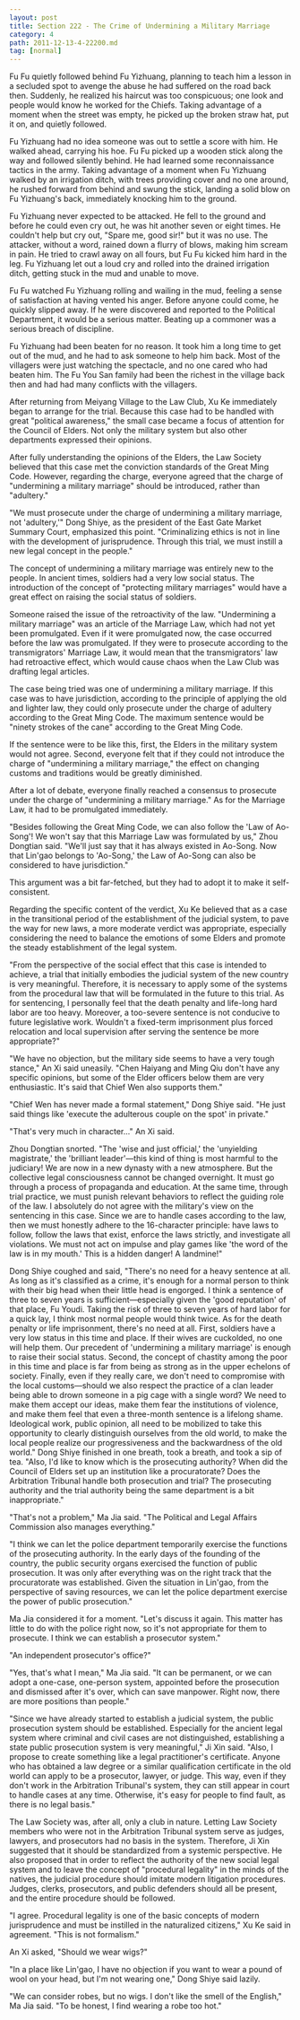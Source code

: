 ```yaml
---
layout: post
title: Section 222 - The Crime of Undermining a Military Marriage
category: 4
path: 2011-12-13-4-22200.md
tag: [normal]
---
```


Fu Fu quietly followed behind Fu Yizhuang, planning to teach him a lesson in a secluded spot to avenge the abuse he had suffered on the road back then. Suddenly, he realized his haircut was too conspicuous; one look and people would know he worked for the Chiefs. Taking advantage of a moment when the street was empty, he picked up the broken straw hat, put it on, and quietly followed.

Fu Yizhuang had no idea someone was out to settle a score with him. He walked ahead, carrying his hoe. Fu Fu picked up a wooden stick along the way and followed silently behind. He had learned some reconnaissance tactics in the army. Taking advantage of a moment when Fu Yizhuang walked by an irrigation ditch, with trees providing cover and no one around, he rushed forward from behind and swung the stick, landing a solid blow on Fu Yizhuang's back, immediately knocking him to the ground.

Fu Yizhuang never expected to be attacked. He fell to the ground and before he could even cry out, he was hit another seven or eight times. He couldn't help but cry out, "Spare me, good sir!" but it was no use. The attacker, without a word, rained down a flurry of blows, making him scream in pain. He tried to crawl away on all fours, but Fu Fu kicked him hard in the leg. Fu Yizhuang let out a loud cry and rolled into the drained irrigation ditch, getting stuck in the mud and unable to move.

Fu Fu watched Fu Yizhuang rolling and wailing in the mud, feeling a sense of satisfaction at having vented his anger. Before anyone could come, he quickly slipped away. If he were discovered and reported to the Political Department, it would be a serious matter. Beating up a commoner was a serious breach of discipline.

Fu Yizhuang had been beaten for no reason. It took him a long time to get out of the mud, and he had to ask someone to help him back. Most of the villagers were just watching the spectacle, and no one cared who had beaten him. The Fu You San family had been the richest in the village back then and had had many conflicts with the villagers.

After returning from Meiyang Village to the Law Club, Xu Ke immediately began to arrange for the trial. Because this case had to be handled with great "political awareness," the small case became a focus of attention for the Council of Elders. Not only the military system but also other departments expressed their opinions.

After fully understanding the opinions of the Elders, the Law Society believed that this case met the conviction standards of the Great Ming Code. However, regarding the charge, everyone agreed that the charge of "undermining a military marriage" should be introduced, rather than "adultery."

"We must prosecute under the charge of undermining a military marriage, not 'adultery,'" Dong Shiye, as the president of the East Gate Market Summary Court, emphasized this point. "Criminalizing ethics is not in line with the development of jurisprudence. Through this trial, we must instill a new legal concept in the people."

The concept of undermining a military marriage was entirely new to the people. In ancient times, soldiers had a very low social status. The introduction of the concept of "protecting military marriages" would have a great effect on raising the social status of soldiers.

Someone raised the issue of the retroactivity of the law. "Undermining a military marriage" was an article of the Marriage Law, which had not yet been promulgated. Even if it were promulgated now, the case occurred before the law was promulgated. If they were to prosecute according to the transmigrators' Marriage Law, it would mean that the transmigrators' law had retroactive effect, which would cause chaos when the Law Club was drafting legal articles.

The case being tried was one of undermining a military marriage. If this case was to have jurisdiction, according to the principle of applying the old and lighter law, they could only prosecute under the charge of adultery according to the Great Ming Code. The maximum sentence would be "ninety strokes of the cane" according to the Great Ming Code.

If the sentence were to be like this, first, the Elders in the military system would not agree. Second, everyone felt that if they could not introduce the charge of "undermining a military marriage," the effect on changing customs and traditions would be greatly diminished.

After a lot of debate, everyone finally reached a consensus to prosecute under the charge of "undermining a military marriage." As for the Marriage Law, it had to be promulgated immediately.

"Besides following the Great Ming Code, we can also follow the 'Law of Ao-Song'! We won't say that this Marriage Law was formulated by us," Zhou Dongtian said. "We'll just say that it has always existed in Ao-Song. Now that Lin'gao belongs to 'Ao-Song,' the Law of Ao-Song can also be considered to have jurisdiction."

This argument was a bit far-fetched, but they had to adopt it to make it self-consistent.

Regarding the specific content of the verdict, Xu Ke believed that as a case in the transitional period of the establishment of the judicial system, to pave the way for new laws, a more moderate verdict was appropriate, especially considering the need to balance the emotions of some Elders and promote the steady establishment of the legal system.

"From the perspective of the social effect that this case is intended to achieve, a trial that initially embodies the judicial system of the new country is very meaningful. Therefore, it is necessary to apply some of the systems from the procedural law that will be formulated in the future to this trial. As for sentencing, I personally feel that the death penalty and life-long hard labor are too heavy. Moreover, a too-severe sentence is not conducive to future legislative work. Wouldn't a fixed-term imprisonment plus forced relocation and local supervision after serving the sentence be more appropriate?"

"We have no objection, but the military side seems to have a very tough stance," An Xi said uneasily. "Chen Haiyang and Ming Qiu don't have any specific opinions, but some of the Elder officers below them are very enthusiastic. It's said that Chief Wen also supports them."

"Chief Wen has never made a formal statement," Dong Shiye said. "He just said things like 'execute the adulterous couple on the spot' in private."

"That's very much in character..." An Xi said.

Zhou Dongtian snorted. "The 'wise and just official,' the 'unyielding magistrate,' the 'brilliant leader'—this kind of thing is most harmful to the judiciary! We are now in a new dynasty with a new atmosphere. But the collective legal consciousness cannot be changed overnight. It must go through a process of propaganda and education. At the same time, through trial practice, we must punish relevant behaviors to reflect the guiding role of the law. I absolutely do not agree with the military's view on the sentencing in this case. Since we are to handle cases according to the law, then we must honestly adhere to the 16-character principle: have laws to follow, follow the laws that exist, enforce the laws strictly, and investigate all violations. We must not act on impulse and play games like 'the word of the law is in my mouth.' This is a hidden danger! A landmine!"

Dong Shiye coughed and said, "There's no need for a heavy sentence at all. As long as it's classified as a crime, it's enough for a normal person to think with their big head when their little head is engorged. I think a sentence of three to seven years is sufficient—especially given the 'good reputation' of that place, Fu Youdi. Taking the risk of three to seven years of hard labor for a quick lay, I think most normal people would think twice. As for the death penalty or life imprisonment, there's no need at all. First, soldiers have a very low status in this time and place. If their wives are cuckolded, no one will help them. Our precedent of 'undermining a military marriage' is enough to raise their social status. Second, the concept of chastity among the poor in this time and place is far from being as strong as in the upper echelons of society. Finally, even if they really care, we don't need to compromise with the local customs—should we also respect the practice of a clan leader being able to drown someone in a pig cage with a single word? We need to make them accept our ideas, make them fear the institutions of violence, and make them feel that even a three-month sentence is a lifelong shame. Ideological work, public opinion, all need to be mobilized to take this opportunity to clearly distinguish ourselves from the old world, to make the local people realize our progressiveness and the backwardness of the old world." Dong Shiye finished in one breath, took a breath, and took a sip of tea. "Also, I'd like to know which is the prosecuting authority? When did the Council of Elders set up an institution like a procuratorate? Does the Arbitration Tribunal handle both prosecution and trial? The prosecuting authority and the trial authority being the same department is a bit inappropriate."

"That's not a problem," Ma Jia said. "The Political and Legal Affairs Commission also manages everything."

"I think we can let the police department temporarily exercise the functions of the prosecuting authority. In the early days of the founding of the country, the public security organs exercised the function of public prosecution. It was only after everything was on the right track that the procuratorate was established. Given the situation in Lin'gao, from the perspective of saving resources, we can let the police department exercise the power of public prosecution."

Ma Jia considered it for a moment. "Let's discuss it again. This matter has little to do with the police right now, so it's not appropriate for them to prosecute. I think we can establish a prosecutor system."

"An independent prosecutor's office?"

"Yes, that's what I mean," Ma Jia said. "It can be permanent, or we can adopt a one-case, one-person system, appointed before the prosecution and dismissed after it's over, which can save manpower. Right now, there are more positions than people."

"Since we have already started to establish a judicial system, the public prosecution system should be established. Especially for the ancient legal system where criminal and civil cases are not distinguished, establishing a state public prosecution system is very meaningful," Ji Xin said. "Also, I propose to create something like a legal practitioner's certificate. Anyone who has obtained a law degree or a similar qualification certificate in the old world can apply to be a prosecutor, lawyer, or judge. This way, even if they don't work in the Arbitration Tribunal's system, they can still appear in court to handle cases at any time. Otherwise, it's easy for people to find fault, as there is no legal basis."

The Law Society was, after all, only a club in nature. Letting Law Society members who were not in the Arbitration Tribunal system serve as judges, lawyers, and prosecutors had no basis in the system. Therefore, Ji Xin suggested that it should be standardized from a systemic perspective. He also proposed that in order to reflect the authority of the new social legal system and to leave the concept of "procedural legality" in the minds of the natives, the judicial procedure should imitate modern litigation procedures. Judges, clerks, prosecutors, and public defenders should all be present, and the entire procedure should be followed.

"I agree. Procedural legality is one of the basic concepts of modern jurisprudence and must be instilled in the naturalized citizens," Xu Ke said in agreement. "This is not formalism."

An Xi asked, "Should we wear wigs?"

"In a place like Lin'gao, I have no objection if you want to wear a pound of wool on your head, but I'm not wearing one," Dong Shiye said lazily.

"We can consider robes, but no wigs. I don't like the smell of the English," Ma Jia said. "To be honest, I find wearing a robe too hot."